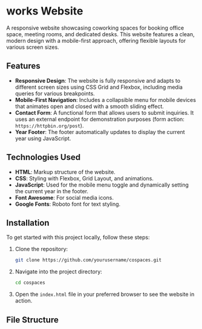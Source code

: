 # works Website

A responsive website showcasing coworking spaces for booking office space, meeting rooms, and dedicated desks. This website features a clean, modern design with a mobile-first approach, offering flexible layouts for various screen sizes.

## Features

- **Responsive Design**: The website is fully responsive and adapts to different screen sizes using CSS Grid and Flexbox, including media queries for various breakpoints.
- **Mobile-First Navigation**: Includes a collapsible menu for mobile devices that animates open and closed with a smooth sliding effect.
- **Contact Form**: A functional form that allows users to submit inquiries. It uses an external endpoint for demonstration purposes (form action: `https://httpbin.org/post`).
- **Year Footer**: The footer automatically updates to display the current year using JavaScript.

## Technologies Used

- **HTML**: Markup structure of the website.
- **CSS**: Styling with Flexbox, Grid Layout, and animations.
- **JavaScript**: Used for the mobile menu toggle and dynamically setting the current year in the footer.
- **Font Awesome**: For social media icons.
- **Google Fonts**: Roboto font for text styling.

## Installation

To get started with this project locally, follow these steps:

1. Clone the repository:
    ```bash
    git clone https://github.com/yourusername/cospaces.git
    ```
2. Navigate into the project directory:
    ```bash
    cd cospaces
    ```
3. Open the `index.html` file in your preferred browser to see the website in action.

## File Structure

